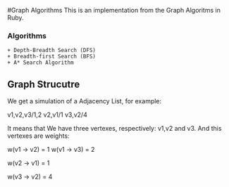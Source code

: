 #Graph Algorithms
	This is an implementation from the Graph Algoritms in Ruby.
### Algorithms
	+ Depth-Breadth Search (DFS)
	+ Breadth-first Search (BFS)
	+ A* Search Algorithm
	
## Graph Strucutre
We get a simulation of a Adjacency List, for example:

v1,v2,v3/1,2
v2,v1/1
v3,v2/4

It means that We have three vertexes, respectively: v1,v2 and v3.
And this vertexes are weights: 

w(v1 -> v2) = 1
w(v1 -> v3) = 2

w(v2 -> v1) = 1

w(v3 -> v2) = 4